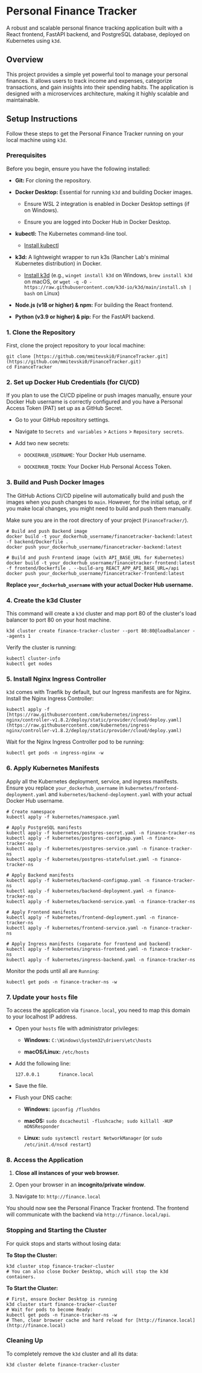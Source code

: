 # Personal Finance Tracker

A robust and scalable personal finance tracking application built with a React frontend, FastAPI backend, and PostgreSQL database, deployed on Kubernetes using `k3d`.

## Overview

This project provides a simple yet powerful tool to manage your personal finances. It allows users to track income and expenses, categorize transactions, and gain insights into their spending habits. The application is designed with a microservices architecture, making it highly scalable and maintainable.

## Setup Instructions

Follow these steps to get the Personal Finance Tracker running on your local machine using `k3d`.

### Prerequisites

Before you begin, ensure you have the following installed:

* **Git:** For cloning the repository.

* **Docker Desktop:** Essential for running `k3d` and building Docker images.

    * Ensure WSL 2 integration is enabled in Docker Desktop settings (if on Windows).

    * Ensure you are logged into Docker Hub in Docker Desktop.

* **kubectl:** The Kubernetes command-line tool.

    * [Install kubectl](https://kubernetes.io/docs/tasks/tools/install-kubectl/)

* **k3d:** A lightweight wrapper to run k3s (Rancher Lab's minimal Kubernetes distribution) in Docker.

    * [Install k3d](https://www.google.com/search?q=https://k3d.io/v5.4.6/%23installation) (e.g., `winget install k3d` on Windows, `brew install k3d` on macOS, or `wget -q -O - https://raw.githubusercontent.com/k3d-io/k3d/main/install.sh | bash` on Linux)

* **Node.js (v18 or higher) & npm:** For building the React frontend.

* **Python (v3.9 or higher) & pip:** For the FastAPI backend.

### 1. Clone the Repository

First, clone the project repository to your local machine:

```
git clone [https://github.com/mmitevski0/FinanceTracker.git](https://github.com/mmitevski0/FinanceTracker.git)
cd FinanceTracker
```

### 2. Set up Docker Hub Credentials (for CI/CD)

If you plan to use the CI/CD pipeline or push images manually, ensure your Docker Hub username is correctly configured and you have a Personal Access Token (PAT) set up as a GitHub Secret.

* Go to your GitHub repository settings.

* Navigate to `Secrets and variables` > `Actions` > `Repository secrets`.

* Add two new secrets:

    * `DOCKERHUB_USERNAME`: Your Docker Hub username.

    * `DOCKERHUB_TOKEN`: Your Docker Hub Personal Access Token.

### 3. Build and Push Docker Images

The GitHub Actions CI/CD pipeline will automatically build and push the images when you push changes to `main`. However, for the initial setup, or if you make local changes, you might need to build and push them manually.

Make sure you are in the root directory of your project (`FinanceTracker/`).

```
# Build and push Backend image
docker build -t your_dockerhub_username/financetracker-backend:latest -f backend/Dockerfile .
docker push your_dockerhub_username/financetracker-backend:latest

# Build and push Frontend image (with API_BASE_URL for Kubernetes)
docker build -t your_dockerhub_username/financetracker-frontend:latest -f frontend/Dockerfile . --build-arg REACT_APP_API_BASE_URL=/api
docker push your_dockerhub_username/financetracker-frontend:latest
```

**Replace `your_dockerhub_username` with your actual Docker Hub username.**

### 4. Create the k3d Cluster

This command will create a `k3d` cluster and map port 80 of the cluster's load balancer to port 80 on your host machine.

```
k3d cluster create finance-tracker-cluster --port 80:80@loadbalancer --agents 1
```

Verify the cluster is running:

```
kubectl cluster-info
kubectl get nodes
```

### 5. Install Nginx Ingress Controller

`k3d` comes with Traefik by default, but our Ingress manifests are for Nginx. Install the Nginx Ingress Controller:

```
kubectl apply -f [https://raw.githubusercontent.com/kubernetes/ingress-nginx/controller-v1.8.2/deploy/static/provider/cloud/deploy.yaml](https://raw.githubusercontent.com/kubernetes/ingress-nginx/controller-v1.8.2/deploy/static/provider/cloud/deploy.yaml)
```

Wait for the Nginx Ingress Controller pod to be running:

```
kubectl get pods -n ingress-nginx -w
```

### 6. Apply Kubernetes Manifests

Apply all the Kubernetes deployment, service, and ingress manifests. Ensure you replace `your_dockerhub_username` in `kubernetes/frontend-deployment.yaml` and `kubernetes/backend-deployment.yaml` with your actual Docker Hub username.

```
# Create namespace
kubectl apply -f kubernetes/namespace.yaml

# Apply PostgreSQL manifests
kubectl apply -f kubernetes/postgres-secret.yaml -n finance-tracker-ns
kubectl apply -f kubernetes/postgres-configmap.yaml -n finance-tracker-ns
kubectl apply -f kubernetes/postgres-service.yaml -n finance-tracker-ns
kubectl apply -f kubernetes/postgres-statefulset.yaml -n finance-tracker-ns

# Apply Backend manifests
kubectl apply -f kubernetes/backend-configmap.yaml -n finance-tracker-ns
kubectl apply -f kubernetes/backend-deployment.yaml -n finance-tracker-ns
kubectl apply -f kubernetes/backend-service.yaml -n finance-tracker-ns

# Apply Frontend manifests
kubectl apply -f kubernetes/frontend-deployment.yaml -n finance-tracker-ns
kubectl apply -f kubernetes/frontend-service.yaml -n finance-tracker-ns

# Apply Ingress manifests (separate for frontend and backend)
kubectl apply -f kubernetes/ingress-frontend.yaml -n finance-tracker-ns
kubectl apply -f kubernetes/ingress-backend.yaml -n finance-tracker-ns
```

Monitor the pods until all are `Running`:

```
kubectl get pods -n finance-tracker-ns -w
```

### 7. Update your `hosts` file

To access the application via `finance.local`, you need to map this domain to your localhost IP address.

* Open your `hosts` file with administrator privileges:

    * **Windows:** `C:\Windows\System32\drivers\etc\hosts`

    * **macOS/Linux:** `/etc/hosts`

* Add the following line:

    ```
    127.0.0.1       finance.local
    ```

* Save the file.

* Flush your DNS cache:

    * **Windows:** `ipconfig /flushdns`

    * **macOS:** `sudo dscacheutil -flushcache; sudo killall -HUP mDNSResponder`

    * **Linux:** `sudo systemctl restart NetworkManager` (or `sudo /etc/init.d/nscd restart`)

### 8. Access the Application

1.  **Close all instances of your web browser.**

2.  Open your browser in an **incognito/private window**.

3.  Navigate to: `http://finance.local`

You should now see the Personal Finance Tracker frontend. The frontend will communicate with the backend via `http://finance.local/api`.

### Stopping and Starting the Cluster

For quick stops and starts without losing data:

**To Stop the Cluster:**

```
k3d cluster stop finance-tracker-cluster
# You can also close Docker Desktop, which will stop the k3d containers.
```

**To Start the Cluster:**

```
# First, ensure Docker Desktop is running
k3d cluster start finance-tracker-cluster
# Wait for pods to become Ready:
kubectl get pods -n finance-tracker-ns -w
# Then, clear browser cache and hard reload for [http://finance.local](http://finance.local)
```

### Cleaning Up

To completely remove the `k3d` cluster and all its data:

```
k3d cluster delete finance-tracker-cluster